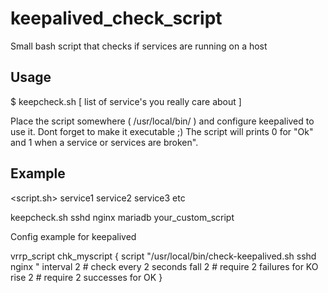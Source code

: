 # keepalived_check_script

Small bash script that checks if services are running on a host

## Usage
$ keepcheck.sh [ list of service's you really care about ]

Place the script somewhere ( /usr/local/bin/ ) and configure keepalived to use it. Dont forget to make it executable ;) 
The script will prints 0 for "Ok" and 1 when a service or services are broken". 


## Example
<script.sh> service1 service2 service3 etc

keepcheck.sh sshd nginx mariadb your_custom_script

Config example for keepalived

vrrp_script chk_myscript {
  script       "/usr/local/bin/check-keepalived.sh sshd nginx "
  interval 2   # check every 2 seconds
  fall 2       # require 2 failures for KO
  rise 2       # require 2 successes for OK
}
